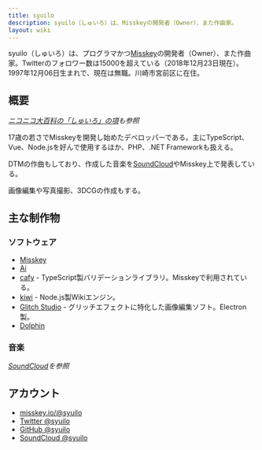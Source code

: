 ```yaml
---
title: syuilo
description: syuilo（しゅいろ）は、Misskeyの開発者（Owner）、また作曲家。
layout: wiki
---
```

syuilo（しゅいろ）は、プログラマかつ[Misskey](../softwares/misskey)の開発者（Owner）、また作曲家。Twitterのフォロワー数は15000を超えている（2018年12月23日現在）。  
1997年12月06日生まれで、現在は無職。川崎市宮前区に在住。

## 概要
*[ニコニコ大百科の「しゅいろ」の項](https://dic.nicovideo.jp/a/%E3%81%97%E3%82%85%E3%81%84%E3%82%8D)も参照*

17歳の若さでMisskeyを開発し始めたデベロッパーである。主にTypeScript、Vue、Node.jsを好んで使用するほか、PHP、.NET Frameworkも扱える。

DTMの作曲もしており、作成した音楽を[SoundCloud](https://soundcloud.com/syuilo)やMisskey上で発表している。

画像編集や写真撮影、3DCGの作成もする。

## 主な制作物
### ソフトウェア
- [Misskey](../softwares/misskey)
- [Ai](../softwares/ai)
- [cafy](https://github.com/syuilo/cafy) - TypeScript製バリデーションライブラリ。Misskeyで利用されている。
- [kiwi](https://github.com/syuilo/kiwi) - Node.js製Wikiエンジン。
- [Glitch Studio](https://github.com/syuilo/glitch-studio/releases) - グリッチエフェクトに特化した画像編集ソフト。Electron製。
- [Dolphin](../softwares/dolphin)

### 音楽
*[SoundCloud](https://soundcloud.com/syuilo)を参照*

## アカウント
- [misskey.io/@syuilo](https://misskey.io/@syuilo)
- [Twitter @syuilo](https://twitter.com/syuilo)
- [GitHub @syuilo](https://github.io/syuilo)
- [SoundCloud @syuilo](https://soundcloud.com/syuilo)
